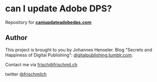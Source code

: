 can I update Adobe DPS?
=======================

Repository for **[caniupdateadobedps.com](http://caniupdateadobedps.com)**

Author
------

This project is brought to you by Johannes Henseler.
Blog "Secrets and Happiness of Digital Publishing": [digitalpublishing.tumblr.com](http://digitalpublishing.tumblr.com).

Contact me via [frisch@frischmil.ch](mailto:frischmilch@gmail.com)

twitter [@frischmilch](http://twitter.com/frischmilch)